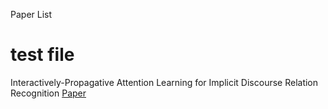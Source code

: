 Paper List
# test file

Interactively-Propagative Attention Learning for Implicit Discourse Relation Recognition  [Paper](https://www.aclweb.org/anthology/2020.coling-main.282)

